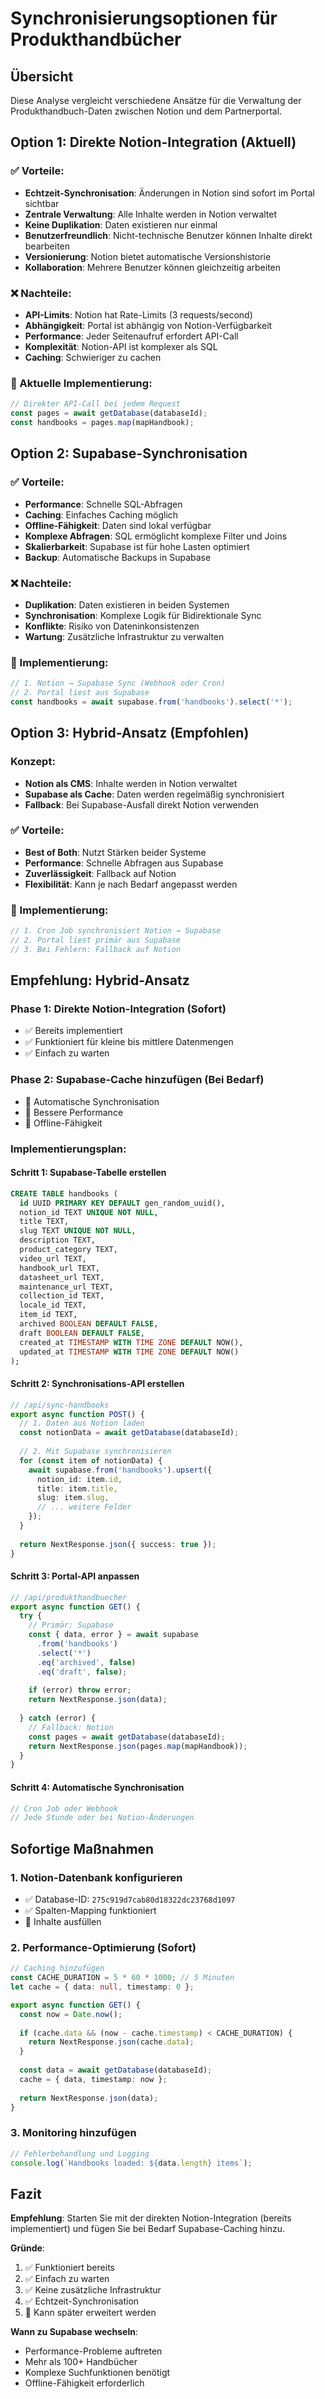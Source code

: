 # Synchronisierungsoptionen für Produkthandbücher

## Übersicht
Diese Analyse vergleicht verschiedene Ansätze für die Verwaltung der Produkthandbuch-Daten zwischen Notion und dem Partnerportal.

## Option 1: Direkte Notion-Integration (Aktuell)

### ✅ Vorteile:
- **Echtzeit-Synchronisation**: Änderungen in Notion sind sofort im Portal sichtbar
- **Zentrale Verwaltung**: Alle Inhalte werden in Notion verwaltet
- **Keine Duplikation**: Daten existieren nur einmal
- **Benutzerfreundlich**: Nicht-technische Benutzer können Inhalte direkt bearbeiten
- **Versionierung**: Notion bietet automatische Versionshistorie
- **Kollaboration**: Mehrere Benutzer können gleichzeitig arbeiten

### ❌ Nachteile:
- **API-Limits**: Notion hat Rate-Limits (3 requests/second)
- **Abhängigkeit**: Portal ist abhängig von Notion-Verfügbarkeit
- **Performance**: Jeder Seitenaufruf erfordert API-Call
- **Komplexität**: Notion-API ist komplexer als SQL
- **Caching**: Schwieriger zu cachen

### 🔧 Aktuelle Implementierung:
```typescript
// Direkter API-Call bei jedem Request
const pages = await getDatabase(databaseId);
const handbooks = pages.map(mapHandbook);
```

## Option 2: Supabase-Synchronisation

### ✅ Vorteile:
- **Performance**: Schnelle SQL-Abfragen
- **Caching**: Einfaches Caching möglich
- **Offline-Fähigkeit**: Daten sind lokal verfügbar
- **Komplexe Abfragen**: SQL ermöglicht komplexe Filter und Joins
- **Skalierbarkeit**: Supabase ist für hohe Lasten optimiert
- **Backup**: Automatische Backups in Supabase

### ❌ Nachteile:
- **Duplikation**: Daten existieren in beiden Systemen
- **Synchronisation**: Komplexe Logik für Bidirektionale Sync
- **Konflikte**: Risiko von Dateninkonsistenzen
- **Wartung**: Zusätzliche Infrastruktur zu verwalten

### 🔧 Implementierung:
```typescript
// 1. Notion → Supabase Sync (Webhook oder Cron)
// 2. Portal liest aus Supabase
const handbooks = await supabase.from('handbooks').select('*');
```

## Option 3: Hybrid-Ansatz (Empfohlen)

### Konzept:
- **Notion als CMS**: Inhalte werden in Notion verwaltet
- **Supabase als Cache**: Daten werden regelmäßig synchronisiert
- **Fallback**: Bei Supabase-Ausfall direkt Notion verwenden

### ✅ Vorteile:
- **Best of Both**: Nutzt Stärken beider Systeme
- **Performance**: Schnelle Abfragen aus Supabase
- **Zuverlässigkeit**: Fallback auf Notion
- **Flexibilität**: Kann je nach Bedarf angepasst werden

### 🔧 Implementierung:
```typescript
// 1. Cron Job synchronisiert Notion → Supabase
// 2. Portal liest primär aus Supabase
// 3. Bei Fehlern: Fallback auf Notion
```

## Empfehlung: Hybrid-Ansatz

### Phase 1: Direkte Notion-Integration (Sofort)
- ✅ Bereits implementiert
- ✅ Funktioniert für kleine bis mittlere Datenmengen
- ✅ Einfach zu warten

### Phase 2: Supabase-Cache hinzufügen (Bei Bedarf)
- 🔄 Automatische Synchronisation
- 🔄 Bessere Performance
- 🔄 Offline-Fähigkeit

### Implementierungsplan:

#### Schritt 1: Supabase-Tabelle erstellen
```sql
CREATE TABLE handbooks (
  id UUID PRIMARY KEY DEFAULT gen_random_uuid(),
  notion_id TEXT UNIQUE NOT NULL,
  title TEXT,
  slug TEXT UNIQUE NOT NULL,
  description TEXT,
  product_category TEXT,
  video_url TEXT,
  handbook_url TEXT,
  datasheet_url TEXT,
  maintenance_url TEXT,
  collection_id TEXT,
  locale_id TEXT,
  item_id TEXT,
  archived BOOLEAN DEFAULT FALSE,
  draft BOOLEAN DEFAULT FALSE,
  created_at TIMESTAMP WITH TIME ZONE DEFAULT NOW(),
  updated_at TIMESTAMP WITH TIME ZONE DEFAULT NOW()
);
```

#### Schritt 2: Synchronisations-API erstellen
```typescript
// /api/sync-handbooks
export async function POST() {
  // 1. Daten aus Notion laden
  const notionData = await getDatabase(databaseId);
  
  // 2. Mit Supabase synchronisieren
  for (const item of notionData) {
    await supabase.from('handbooks').upsert({
      notion_id: item.id,
      title: item.title,
      slug: item.slug,
      // ... weitere Felder
    });
  }
  
  return NextResponse.json({ success: true });
}
```

#### Schritt 3: Portal-API anpassen
```typescript
// /api/produkthandbuecher
export async function GET() {
  try {
    // Primär: Supabase
    const { data, error } = await supabase
      .from('handbooks')
      .select('*')
      .eq('archived', false)
      .eq('draft', false);
    
    if (error) throw error;
    return NextResponse.json(data);
    
  } catch (error) {
    // Fallback: Notion
    const pages = await getDatabase(databaseId);
    return NextResponse.json(pages.map(mapHandbook));
  }
}
```

#### Schritt 4: Automatische Synchronisation
```typescript
// Cron Job oder Webhook
// Jede Stunde oder bei Notion-Änderungen
```

## Sofortige Maßnahmen

### 1. Notion-Datenbank konfigurieren
- ✅ Database-ID: `275c919d7cab80d18322dc23768d1097`
- ✅ Spalten-Mapping funktioniert
- 🔄 Inhalte ausfüllen

### 2. Performance-Optimierung (Sofort)
```typescript
// Caching hinzufügen
const CACHE_DURATION = 5 * 60 * 1000; // 5 Minuten
let cache = { data: null, timestamp: 0 };

export async function GET() {
  const now = Date.now();
  
  if (cache.data && (now - cache.timestamp) < CACHE_DURATION) {
    return NextResponse.json(cache.data);
  }
  
  const data = await getDatabase(databaseId);
  cache = { data, timestamp: now };
  
  return NextResponse.json(data);
}
```

### 3. Monitoring hinzufügen
```typescript
// Fehlerbehandlung und Logging
console.log(`Handbooks loaded: ${data.length} items`);
```

## Fazit

**Empfehlung**: Starten Sie mit der direkten Notion-Integration (bereits implementiert) und fügen Sie bei Bedarf Supabase-Caching hinzu.

**Gründe**:
1. ✅ Funktioniert bereits
2. ✅ Einfach zu warten
3. ✅ Keine zusätzliche Infrastruktur
4. ✅ Echtzeit-Synchronisation
5. 🔄 Kann später erweitert werden

**Wann zu Supabase wechseln**:
- Performance-Probleme auftreten
- Mehr als 100+ Handbücher
- Komplexe Suchfunktionen benötigt
- Offline-Fähigkeit erforderlich
